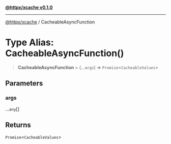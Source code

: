 [**@httpx/xcache v0.1.0**](../README.md)

***

[@httpx/xcache](../README.md) / CacheableAsyncFunction

# Type Alias: CacheableAsyncFunction()

> **CacheableAsyncFunction** = (...`args`) => `Promise`\<`CacheableValues`\>

## Parameters

### args

...`any`[]

## Returns

`Promise`\<`CacheableValues`\>
